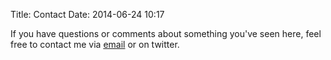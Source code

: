 Title: Contact
Date: 2014-06-24 10:17

If you have questions or comments about something you've seen here, feel free to contact me via [email](mailto:sirhc16@gmail.com) or on twitter.
